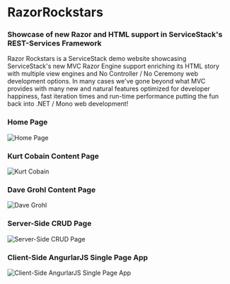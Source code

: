 RazorRockstars
==============

### Showcase of new Razor and HTML support in ServiceStack's REST-Services Framework

Razor Rockstars is a ServiceStack demo website showcasing ServiceStack's new MVC Razor Engine support enriching 
its HTML story with multiple view engines and No Controller / No Ceremony web development options. 
In many cases we've gone beyond what MVC provides with many new and natural features optimized for developer 
happiness, fast iteration times and run-time performance putting the fun back into .NET / Mono web development!

### Home Page 
![Home Page](http://www.servicestack.net/files/rockstars-01.png)

### Kurt Cobain Content Page
![Kurt Cobain](http://www.servicestack.net/files/rockstars-02.png)

### Dave Grohl Content Page
![Dave Grohl](http://www.servicestack.net/files/rockstars-03.png)

### Server-Side CRUD Page
![Server-Side CRUD Page](http://www.servicestack.net/files/rockstars-04.png)

### Client-Side AngurlarJS Single Page App
![Client-Side AngurlarJS Single Page App](http://www.servicestack.net/files/rockstars-05.png)

